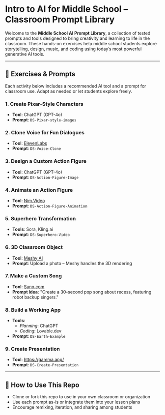 # Intro to AI for Middle School – Classroom Prompt Library

Welcome to the **Middle School AI Prompt Library**, a collection of tested prompts and tools designed to bring creativity and learning to life in the classroom. These hands-on exercises help middle school students explore storytelling, design, music, and coding using today’s most powerful generative AI tools.

---

## 🚀 Exercises & Prompts

Each activity below includes a recommended AI tool and a prompt for classroom use. Adapt as needed or let students explore freely.

### 1. Create Pixar-Style Characters
- **Tool**: ChatGPT (GPT-4o)
- **Prompt**: `DS-Pixar-style-images`

### 2. Clone Voice for Fun Dialogues
- **Tool**: [ElevenLabs](https://elevenlabs.io/)
- **Prompt**: `DS-Voice-Clone`

### 3. Design a Custom Action Figure
- **Tool**: ChatGPT (GPT-4o) 
- **Prompt**: `DS-Action-Figure-Image`

### 4. Animate an Action Figure
- **Tool**: [Nim.Video](https://nim.video/explore)
- **Prompt**: `DS-Action-Figure-Animation`

### 5. Superhero Transformation
- **Tools**: Sora, Kling.ai
- **Prompt**: `DS-Superhero-Video`

### 6. 3D Classroom Object
- **Tool**: [Meshy AI](https://www.meshy.ai/discover) 
- **Prompt**: Upload a photo – Meshy handles the 3D rendering

### 7. Make a Custom Song
- **Tool**: [Suno.com](https://suno.com/)
- **Prompt Idea**: "Create a 30-second pop song about recess, featuring robot backup singers."

### 8. Build a Working App
- **Tools**:  
  - *Planning*: ChatGPT  
  - *Coding*: Lovable.dev  
- **Prompt**: `DS-Earth-Example`

### 9. Create Presentation
- **Tool**:  https://gamma.app/
- **Prompt**: `DS-Create-Presentation`


---

## 🧠 How to Use This Repo

- Clone or fork this repo to use in your own classroom or organization
- Use each prompt as-is or integrate them into your lesson plans
- Encourage remixing, iteration, and sharing among students

